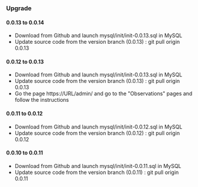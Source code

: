 ### Upgrade

#### 0.0.13 to 0.0.14

* Download from Github and launch mysql/init/init-0.0.13.sql in MySQL
* Update source code from the version branch (0.0.13) : git pull origin 0.0.13

#### 0.0.12 to 0.0.13

* Download from Github and launch mysql/init/init-0.0.13.sql in MySQL
* Update source code from the version branch (0.0.13) : git pull origin 0.0.13
* Go the page https://URL/admin/ and go to the "Observations" pages and follow the instructions

#### 0.0.11 to 0.0.12

* Download from Github and launch mysql/init/init-0.0.12.sql in MySQL
* Update source code from the version branch (0.0.12) : git pull origin 0.0.12

#### 0.0.10 to 0.0.11 

* Download from Github and launch mysql/init/init-0.0.11.sql in MySQL
* Update source code from the version branch (0.0.11) : git pull origin 0.0.11


